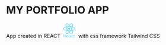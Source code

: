 # MY PORTFOLIO APP

App created in REACT <img src="https://raw.githubusercontent.com/devicons/devicon/master/icons/react/react-original-wordmark.svg" alt="react" width="40" height="40"/>  with css framework Tailwind CSS

